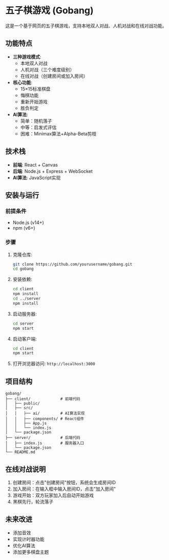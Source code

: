 # 五子棋游戏 (Gobang)

这是一个基于网页的五子棋游戏，支持本地双人对战、人机对战和在线对战功能。

## 功能特点

- **三种游戏模式**:
  - 本地双人对战
  - 人机对战（三个难度级别）
  - 在线对战（创建房间或加入房间）
- **核心功能**:
  - 15×15标准棋盘
  - 悔棋功能
  - 重新开始游戏
  - 胜负判定
- **AI算法**:
  - 简单：随机落子
  - 中等：启发式评估
  - 困难：Minimax算法+Alpha-Beta剪枝

## 技术栈

- **前端**: React + Canvas
- **后端**: Node.js + Express + WebSocket
- **AI算法**: JavaScript实现

## 安装与运行

### 前提条件
- Node.js (v14+)
- npm (v6+)

### 步骤

1. 克隆仓库:
   ```bash
   git clone https://github.com/yourusername/gobang.git
   cd gobang
   ```

2. 安装依赖:
   ```bash
   cd client
   npm install
   cd ../server
   npm install
   ```

3. 启动服务器:
   ```bash
   cd server
   npm start
   ```

4. 启动客户端:
   ```bash
   cd client
   npm start
   ```

5. 打开浏览器访问: `http://localhost:3000`

## 项目结构

```
gobang/
├── client/             # 前端代码
│   ├── public/
│   ├── src/
│   │   ├── ai/         # AI算法实现
│   │   ├── components/ # React组件
│   │   ├── App.js
│   │   └── index.js
│   └── package.json
├── server/             # 后端代码
│   ├── index.js        # 服务器入口
│   └── package.json
└── README.md
```

## 在线对战说明

1. 创建房间：点击"创建房间"按钮，系统会生成房间ID
2. 加入房间：在输入框中输入房间ID，点击"加入房间"
3. 游戏开始：双方玩家加入后自动开始游戏
4. 黑棋先行，轮流落子

## 未来改进

- 添加音效
- 实现计时器功能
- 优化AI算法
- 添加更多棋盘主题